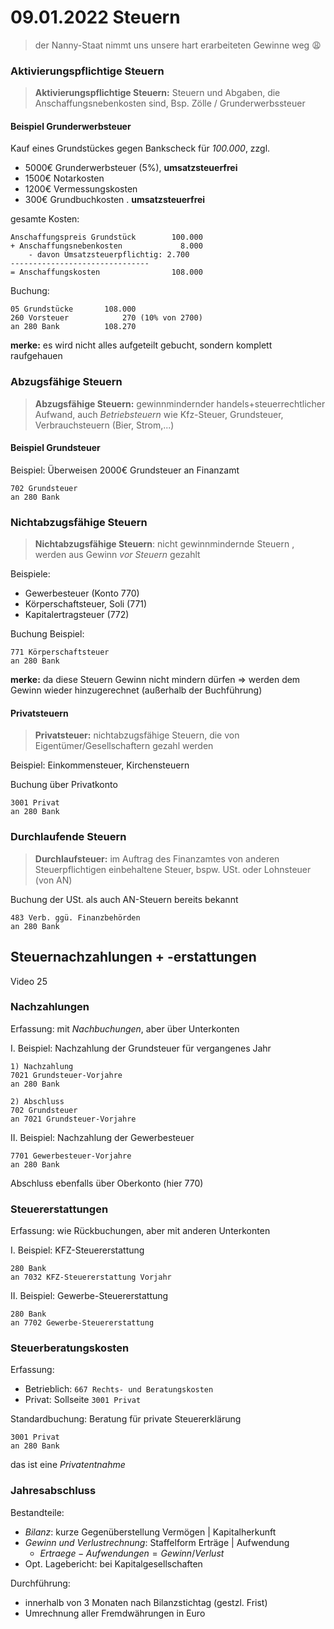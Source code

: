 # 09.01.2022 Steuern

> der Nanny-Staat nimmt uns unsere hart erarbeiteten Gewinne weg :weary: 



### Aktivierungspflichtige Steuern

> **Aktivierungspflichtige Steuern:** Steuern und Abgaben, die Anschaffungsnebenkosten sind, Bsp. Zölle / Grunderwerbssteuer



#### Beispiel Grunderwerbsteuer

Kauf eines Grundstückes gegen Bankscheck für *100.000*, zzgl.

- 5000€ Grunderwerbsteuer (5%), **umsatzsteuerfrei**
- 1500€ Notarkosten
- 1200€ Vermessungskosten
- 300€ Grundbuchkosten . **umsatzsteuerfrei**



gesamte Kosten:

```
Anschaffungspreis Grundstück        100.000
+ Anschaffungsnebenkosten             8.000
    - davon Umsatzsteuerpflichtig: 2.700
-------------------------------
= Anschaffungskosten                108.000
```



Buchung:

```
05 Grundstücke       108.000
260 Vorsteuer            270 (10% von 2700)
an 280 Bank          108.270
```

**merke:** es wird nicht alles aufgeteilt gebucht, sondern komplett raufgehauen



### Abzugsfähige Steuern

> **Abzugsfähige Steuern:** gewinnmindernder handels+steuerrechtlicher Aufwand, auch *Betriebsteuern* wie Kfz-Steuer, Grundsteuer, Verbrauchsteuern (Bier, Strom,...)

 

#### Beispiel Grundsteuer

Beispiel: Überweisen 2000€ Grundsteuer an Finanzamt

```
702 Grundsteuer 
an 280 Bank
```



### Nichtabzugsfähige Steuern

> **Nichtabzugsfähige Steuern**: nicht gewinnmindernde Steuern , werden aus Gewinn  *vor Steuern* gezahlt

Beispiele:

- Gewerbesteuer (Konto 770)
- Körperschaftsteuer, Soli (771)
- Kapitalertragsteuer (772)

Buchung Beispiel:

```
771 Körperschaftsteuer
an 280 Bank
```



**merke:** da diese Steuern Gewinn nicht mindern dürfen => werden dem Gewinn wieder hinzugerechnet (außerhalb der Buchführung)

#### Privatsteuern

>  **Privatsteuer:** nichtabzugsfähige Steuern, die von Eigentümer/Gesellschaftern gezahl werden

Beispiel: Einkommensteuer, Kirchensteuern

Buchung über Privatkonto

```
3001 Privat
an 280 Bank
```



### Durchlaufende Steuern

> **Durchlaufsteuer:** im Auftrag des Finanzamtes von anderen Steuerpflichtigen einbehaltene Steuer, bspw. USt. oder Lohnsteuer (von AN)

Buchung der USt. als auch AN-Steuern bereits bekannt

```
483 Verb. ggü. Finanzbehörden
an 280 Bank
```





## Steuernachzahlungen + -erstattungen

Video 25

### Nachzahlungen

Erfassung: mit *Nachbuchungen*, aber über Unterkonten

I. Beispiel: Nachzahlung der Grundsteuer für vergangenes Jahr

```
1) Nachzahlung
7021 Grundsteuer-Vorjahre
an 280 Bank

2) Abschluss
702 Grundsteuer
an 7021 Grundsteuer-Vorjahre
```

II. Beispiel: Nachzahlung der Gewerbesteuer 

```
7701 Gewerbesteuer-Vorjahre
an 280 Bank
```

Abschluss ebenfalls über Oberkonto (hier 770)



### Steuererstattungen

Erfassung: wie Rückbuchungen, aber mit anderen Unterkonten

I. Beispiel: KFZ-Steuererstattung

```
280 Bank
an 7032 KFZ-Steuererstattung Vorjahr
```

II. Beispiel: Gewerbe-Steuererstattung

```
280 Bank
an 7702 Gewerbe-Steuererstattung
```



### Steuerberatungskosten

Erfassung:

- Betrieblich: `667 Rechts- und Beratungskosten`
- Privat: Sollseite `3001 Privat`

Standardbuchung: Beratung für private Steuererklärung

```
3001 Privat
an 280 Bank
```

das ist eine *Privatentnahme*



### Jahresabschluss

Bestandteile:

- *Bilanz*: kurze Gegenüberstellung Vermögen | Kapitalherkunft
- *Gewinn und Verlustrechnung*: Staffelform Erträge | Aufwendung
    - $Ertraege - Aufwendungen = Gewinn / Verlust$ 
- Opt. Lagebericht: bei Kapitalgesellschaften 

Durchführung:

- innerhalb von 3 Monaten nach Bilanzstichtag (gestzl. Frist)
- Umrechnung aller Fremdwährungen in Euro




